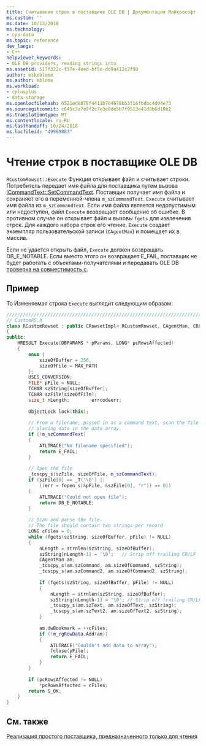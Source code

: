 ```yaml
---
title: Считывание строк в поставщике OLE DB | Документация Майкрософт
ms.custom: ''
ms.date: 10/13/2018
ms.technology:
- cpp-data
ms.topic: reference
dev_langs:
- C++
helpviewer_keywords:
- OLE DB providers, reading strings into
ms.assetid: 517f322c-f37e-4eed-bf5e-dd9a412c2f98
author: mikeblome
ms.author: mblome
ms.workload:
- cplusplus
- data-storage
ms.openlocfilehash: 6521ed8078f4411b704678b53f16fbdbc4d04e73
ms.sourcegitcommit: c045c3a7e9f2c7e3e0de5b7f9513e41d8b6d19b2
ms.translationtype: MT
ms.contentlocale: ru-RU
ms.lasthandoff: 10/24/2018
ms.locfileid: "49989883"
---
```

# <a name="reading-strings-into-the-ole-db-provider"></a>Чтение строк в поставщике OLE DB

`RCustomRowset::Execute` Функция открывает файл и считывает строки. Потребитель передает имя файла для поставщика путем вызова [ICommandText::SetCommandText](/previous-versions/windows/desktop/ms709757). Поставщик получает имя файла и сохраняет его в переменной-члена `m_szCommandText`. `Execute` считывает имя файла из `m_szCommandText`. Если имя файла является недопустимым или недоступен, файл `Execute` возвращает сообщение об ошибке. В противном случае он открывает файл и вызовы `fgets` для извлечения строк. Для каждого набора строк его чтение, `Execute` создает экземпляр пользовательской записи (`CAgentMan`) и помещает их в массив.  
  
Если не удается открыть файл, `Execute` должен возвращать DB_E_NOTABLE. Если вместо этого он возвращает E_FAIL, поставщик не будет работать с объектами-получателями и передавать OLE DB [проверка на совместимость с](../../data/oledb/testing-your-provider.md).  
  
## <a name="example"></a>Пример  

То Изменяемая строка `Execute` выглядит следующим образом:  
  
```cpp
/////////////////////////////////////////////////////////////////////////  
// CustomRS.h  
class RCustomRowset : public CRowsetImpl< RCustomRowset, CAgentMan, CRCustomCommand>  
{  
public:  
    HRESULT Execute(DBPARAMS * pParams, LONG* pcRowsAffected)  
    {  
        enum {  
            sizeOfBuffer = 256,  
            sizeOfFile = MAX_PATH  
        };  
        USES_CONVERSION;  
        FILE* pFile = NULL;  
        TCHAR szString[sizeOfBuffer];  
        TCHAR szFile[sizeOfFile];  
        size_t nLength;        errcodeerr;  
  
        ObjectLock lock(this);  
  
        // From a filename, passed in as a command text, scan the file  
        // placing data in the data array.  
        if (!m_szCommandText)  
        {  
            ATLTRACE("No filename specified");  
            return E_FAIL;  
        }  
  
        // Open the file  
        _tcscpy_s(szFile, sizeOfFile, m_szCommandText);  
        if (szFile[0] == _T('\0') ||   
            ((err = fopen_s(&pFile, &szFile[0], "r")) == 0))  
        {  
            ATLTRACE("Could not open file");  
            return DB_E_NOTABLE;  
        }  
  
        // Scan and parse the file.  
        // The file should contain two strings per record  
        LONG cFiles = 0;  
        while (fgets(szString, sizeOfBuffer, pFile) != NULL)  
        {  
            nLength = strnlen(szString, sizeOfBuffer);  
            szString[nLength-1] = '\0';   // Strip off trailing CR/LF  
            CAgentMan am;  
            _tcscpy_s(am.szCommand, am.sizeOfCommand, szString);  
            _tcscpy_s(am.szCommand2, am.sizeOfCommand2, szString);  
  
            if (fgets(szString, sizeOfBuffer, pFile) != NULL)  
            {  
                nLength = strnlen(szString, sizeOfBuffer);  
                szString[nLength-1] = '\0'; // Strip off trailing CR/LF  
                _tcscpy_s(am.szText, am.sizeOfText, szString);  
                _tcscpy_s(am.szText2, am.sizeOfText2, szString);  
            }  
  
            am.dwBookmark = ++cFiles;  
            if (!m_rgRowData.Add(am))  
            {  
                ATLTRACE("Couldn't add data to array");  
                fclose(pFile);  
                return E_FAIL;  
            }  
        }  
  
        if (pcRowsAffected != NULL)  
            *pcRowsAffected = cFiles;  
        return S_OK;  
    }  
}  
```  
  
## <a name="see-also"></a>См. также  

[Реализация простого поставщика, предназначенного только для чтения](../../data/oledb/implementing-the-simple-read-only-provider.md)
